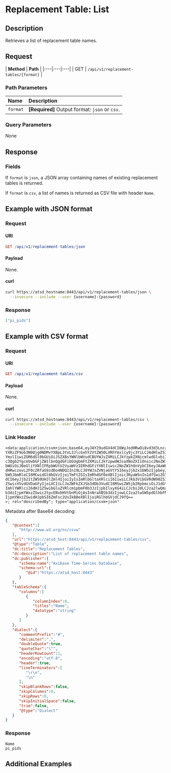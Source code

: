 # Replacement Table: List

## Description

Retrieves a list of replacement table names.

## Request

| **Method** | **Path** |
|:---|:---|:---|
| GET | `/api/v1/replacement-tables/{format}` |

### Path Parameters

| **Name** | **Description** |
|:---|:---|
| `format` | **[Required]** Output format: `json` or `csv`. |

### Query Parameters

None

## Response

### Fields

If `format` is `json`, a JSON array containing names of existing replacement tables is returned.

If `format` is `csv`, a list of names is returned as CSV file with header `Name`.

## Example with JSON format

### Request

#### URI

```elm
GET /api/v1/replacement-tables/json
```

#### Payload

None.

#### curl

```bash
curl https://atsd_hostname:8443/api/v1/replacement-tables/json \
  --insecure --include --user {username}:{password}
```

### Response

```json
["pi_pids"]
```

## Example with CSV format

### Request

#### URI

```elm
GET /api/v1/replacement-tables/csv
```

#### Payload

None.

#### curl

```bash
curl https://atsd_hostname:8443/api/v1/replacement-tables/csv \
  --insecure --include --user {username}:{password}
```

### Link Header

```csv
<data:application/csvm+json;base64,eyJAY29udGV4dCI6WyJodHRwOi8vd3d3LnczLm9yZy9ucy9jc3Z3Il0sInVybCI6Imh0dHBzOi8v
YXRzZF9ob3N0Ojg0NDMvYXBpL3YxL3JlcGxhY2VtZW50LXRhYmxlcy9jc3YiLCJAdHlwZSI6IlRh
YmxlIiwiZGM6dGl0bGUiOiJSZXBsYWNlbWVudCBUYWJsZXMiLCJkYzpkZXNjcmlwdGlvbiI6Ikxp
c3Qgb2YgcmVwbGFjZW1lbnQgdGFibGUgbmFtZXMiLCJkYzpwdWJsaXNoZXIiOnsic2NoZW1hOm5h
bWUiOiJBeGliYXNlIFRpbWUtU2VyaWVzIERhdGFiYXNlIiwic2NoZW1hOnVybCI6eyJAaWQiOiJo
dHRwczovL2F0c2RfaG9zdDo4NDQzIn19LCJ0YWJsZVNjaGVtYSI6eyJjb2x1bW5zIjpbeyJjb2x1
bW5JbmRleCI6MCwidGl0bGVzIjoiTmFtZSIsImRhdGF0eXBlIjoic3RyaW5nIn1dfSwiZGlhbGVj
dCI6eyJjb21tZW50UHJlZml4IjoiIyIsImRlbGltaXRlciI6IiwiLCJkb3VibGVRdW90ZSI6dHJ1
ZSwicXVvdGVDaGFyIjoiXCIiLCJoZWFkZXJSb3dDb3VudCI6MSwiZW5jb2RpbmciOiJ1dGYtOCIs
ImhlYWRlciI6dHJ1ZSwibGluZVRlcm1pbmF0b3JzIjpbIlxyXG4iLCJcbiJdLCJza2lwQmxhbmtS
b3dzIjpmYWxzZSwic2tpcENvbHVtbnMiOjAsInNraXBSb3dzIjowLCJza2lwSW5pdGlhbFNwYWNl
IjpmYWxzZSwidHJpbSI6ZmFsc2UsIkB0eXBlIjoiRGlhbGVjdCJ9fQ==
>; rel="describedBy"; type="application/csvm+json"
```

Metadata after Base64 decoding:

```json
{
   "@context":[
      "http://www.w3.org/ns/csvw"
   ],
   "url":"https://atsd_host:8443/api/v1/replacement-tables/csv",
   "@type":"Table",
   "dc:title":"Replacement Tables",
   "dc:description":"List of replacement table names",
   "dc:publisher":{
      "schema:name":"Axibase Time-Series Database",
      "schema:url":{
         "@id":"https://atsd_host:8443"
      }
   },
   "tableSchema":{
      "columns":[
         {
            "columnIndex":0,
            "titles":"Name",
            "datatype":"string"
         }
      ]
   },
   "dialect":{
      "commentPrefix":"#",
      "delimiter":",",
      "doubleQuote":true,
      "quoteChar":"\"",
      "headerRowCount":1,
      "encoding":"utf-8",
      "header":true,
      "lineTerminators":[
         "\r\n",
         "\n"
      ],
      "skipBlankRows":false,
      "skipColumns":0,
      "skipRows":0,
      "skipInitialSpace":false,
      "trim":false,
      "@type":"Dialect"
   }
}
```

### Response

```csv
Name
pi_pids
```

## Additional Examples
